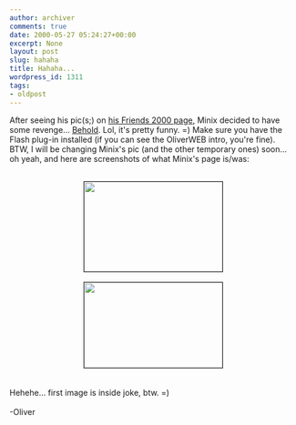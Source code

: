 ```yaml
---
author: archiver
comments: true
date: 2000-05-27 05:24:27+00:00
excerpt: None
layout: post
slug: hahaha
title: Hahaha...
wordpress_id: 1311
tags:
- oldpost
---
```


After seeing his pic(s;) on <a href="http://www.oliverweb.com/friends2000/minix.shtml">his Friends 2000 page</a>, Minix decided to have some revenge... <a href="http://www.mercury-x.net/oliver.html">Behold</a>. Lol, it's pretty funny. =) Make sure you have the Flash plug-in installed (if you can see the OliverWEB intro, you're fine). BTW, I will be changing Minix's pic (and the other temporary ones) soon... oh yeah, and here are screenshots of what Minix's page is/was:<br /><br /><center><img src="http://www.oliverweb.com/images/screen.jpg" width=243 height=158 border=1><br /><br /><img src="http://www.oliverweb.com/images/screen2.jpg" width=243 height=150 border=1></center><br /><br />Hehehe... first image is inside joke, btw. =)<br /><br />-Oliver
